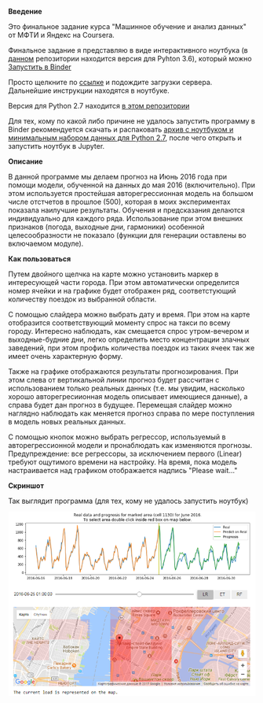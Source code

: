 **Введение**

Это финальное задание курса "Машинное обучение и анализ данных" от МФТИ и Яндекс на Coursera.

Финальное задание я представляю в виде интерактивного ноутбука (в [данном](https://github.com/AntonOvsyannikov/week7_final_AO_py3) репозитории находится версия для Pyhton 3.6), который можно [Запустить в Binder](https://mybinder.org/v2/gh/AntonOvsyannikov/week7_final_AO_py3/master?filepath=yellow_taxi_week7_py3.ipynb)

Просто щелкните по [ссылке](https://mybinder.org/v2/gh/AntonOvsyannikov/week7_final_AO_py3/master?filepath=yellow_taxi_week7_py3.ipynb) и подождите загрузки сервера. Дальнейшие инструкции находятся в ноутбуке.

Версия для Python 2.7 находится [в этом репозитории](https://github.com/AntonOvsyannikov/week7_final)

Для тех, кому по какой либо причине не удалось запустить программу в Binder рекомендуется скачать и распаковать [архив с ноутбуком и минимальным набором данных для Python 2.7](https://github.com/AntonOvsyannikov/week7_final/raw/master/week7_final_AO.zip), после чего открыть и запустить ноутбук в Jupyter.

**Описание**

В данной программе мы делаем прогноз на Июнь 2016 года при помощи модели, обученной на данных до мая 2016 (включительно). При этом используется простейшая авторегрессионная модель на большом числе отстчетов в прошлое (500), которая в моих экспериментах показала наилучшие результаты. Обучения и предсказания делаются индивидуально для каждого ряда. Использование при этом внешних признаков (погода, выходные дни, гармоники) особенной целесообразности не показало (функции для генерации оставлены во включаемом модуле).

**Как пользоваться**

Путем двойного щелчка на карте можно установить маркер в интересующей части города. При этом автоматически определится номер ячейки и на графике будет отображен ряд, соответстующий количеству поездок из выбранной области.

С помощью слайдера можно выбрать дату и время. При этом на карте отобразится соответствующий моменту спрос на такси по всему городу. Интересно наблюдать, как смещается спрос утром-вечером и выходные-будние дни, легко определить место концентрации злачных заведений, при этом профиль количества поездок из таких ячеек так же имеет очень характерную форму.

Также на графике отображаются результаты прогнозирования. При этом слева от вертикальной линии прогноз будет рассчитан с использованием только реальных данных (т.е. мы увидим, насколько хорошо авторегресиионная модель описывает имеющиеся данные), а справа будет дан прогноз в будущее. Перемещая слайдер можно наглядно наблюдать как меняется прогноз справа по мере поступления в модель новых реальных данных. 

С помощью кнопок можно выбрать регрессор, используемый в авторегрессионной модели и пронаблюдать как изменяются прогнозы. Предупреждение: все регрессоры, за исключением первого (Linear) требуют ощутимого времени на настройку. На время, пока модель настраивается над графиком отображается надпись "Please wait..."

**Скриншот**

Так выглядит программа (для тех, кому не удалось запустить ноутбук)

<img src="screen.png">
